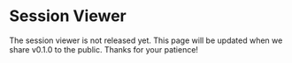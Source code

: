 
# Session Viewer

The session viewer is not released yet. This page will be updated when we share v0.1.0 to the public. Thanks for your patience!

